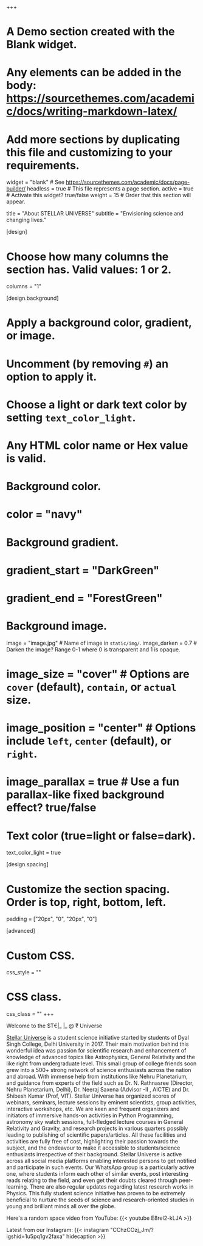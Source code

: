 +++
# A Demo section created with the Blank widget.
# Any elements can be added in the body: https://sourcethemes.com/academic/docs/writing-markdown-latex/
# Add more sections by duplicating this file and customizing to your requirements.

widget = "blank"  # See https://sourcethemes.com/academic/docs/page-builder/
headless = true  # This file represents a page section.
active = true  # Activate this widget? true/false
weight = 15  # Order that this section will appear.

title = "About STELLAR UNIVERSE"
subtitle = "Envisioning science and changing lives."

[design]
  # Choose how many columns the section has. Valid values: 1 or 2.
  columns = "1"

[design.background]
  # Apply a background color, gradient, or image.
  #   Uncomment (by removing `#`) an option to apply it.
  #   Choose a light or dark text color by setting `text_color_light`.
  #   Any HTML color name or Hex value is valid.

  # Background color.
  # color = "navy"
  
  # Background gradient.
 # gradient_start = "DarkGreen"
  # gradient_end = "ForestGreen"
  
  # Background image.
  image = "image.jpg"  # Name of image in `static/img/`.
  image_darken = 0.7 # Darken the image? Range 0-1 where 0 is transparent and 1 is opaque.
  # image_size = "cover"  #  Options are `cover` (default), `contain`, or `actual` size.
  # image_position = "center"  # Options include `left`, `center` (default), or `right`.
  # image_parallax = true  # Use a fun parallax-like fixed background effect? true/false
  
  # Text color (true=light or false=dark).
  text_color_light = true

[design.spacing]
  # Customize the section spacing. Order is top, right, bottom, left.
  padding = ["20px", "0", "20px", "0"]

[advanced]
 # Custom CSS. 
 css_style = ""
 
 # CSS class.
 css_class = ""
+++

Welcome to the $T€|_ |_ @ ₹ Universe

[Stellar Universe](http://www.facebook.com/stellaruniverse1) is a student science initiative started by students of Dyal Singh College, Delhi University in 2017. Their main motivation behind this wonderful idea was passion for scientific research and enhancement of knowledge of advanced topics like Astrophysics, General Relativity and the like right from undergraduate level. This small group of college friends soon grew into a 500+ strong network of science enthusiasts across the nation and abroad. With immense help from institutions like Nehru Planetarium, and guidance from experts of the field such as Dr. N. Rathnasree (Director, Nehru Planetarium, Delhi), Dr. Neeraj Saxena (Advisor -II , AICTE) and Dr. Shibesh Kumar (Prof, VIT). Stellar Universe has organized scores of webinars, seminars, lecture sessions by eminent scientists, group activities, interactive workshops, etc. We are keen and frequent organizers and initiators of immersive hands-on activities in Python Programming, astronomy sky watch sessions, full-fledged lecture courses in General Relativity and Gravity, and research projects in various quarters possibly leading to publishing of scientific papers/articles. All these facilities and activities are fully free of cost, highlighting their passion towards the subject, and the endeavour to make it accessible to students/science enthusiasts irrespective of their background. Stellar Universe is active across all social media platforms enabling interested persons to get notified and participate in such events. Our WhatsApp group is a particularly active one, where students inform each other of similar events, post interesting reads relating to the field, and even get their doubts cleared through peer-learning. There are also regular updates regarding latest research works in Physics. This fully student science initiative has proven to be extremely beneficial to nurture the seeds of science and research-oriented studies in young and brilliant minds all over the globe.

Here's a random space video from YouTube:
{{< youtube E8rel2-kLJA >}}

Latest from our Instagram:
{{< instagram "CChzCOzj_Jm/?igshid=1u5pq1gv2faxa" hidecaption >}}
